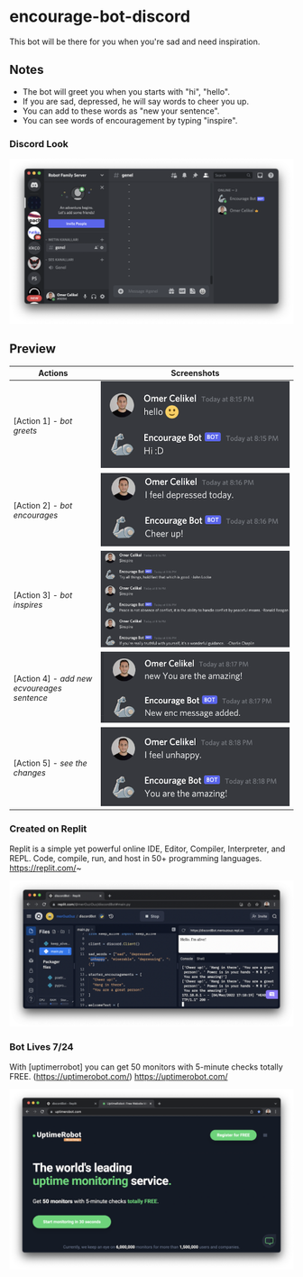 # encourage-bot-discord
 This bot will be there for you when you're sad and need inspiration.

## Notes
- The bot will greet you when you starts with "hi", "hello".
- If you are sad, depressed, he will say words to cheer you up.
- You can add to these words as "new your sentence".
- You can see words of encouragement by typing "inspire".


### Discord Look
![screenshot1](screenshots/discordLook.png)


## Preview

Actions                                                                    | Screenshots
---                                                                        |---
[Action 1] - *bot greets*                                                  | ![screen1](screenshots/small/hello.png) 
[Action 2] - *bot encourages*                                              | ![screen2](screenshots/small/encourage.png)
[Action 3] - *bot inspires*                                                | ![screen3](screenshots/small/inspire.png)
[Action 4] - *add new ecvoureages sentence*                                | ![screen4](screenshots/small/addNew.png)
[Action 5] - *see the changes*                                             | ![screen5](screenshots/small/seeNew.png)


### Created on Replit
Replit is a simple yet powerful online IDE, Editor, Compiler, Interpreter, and REPL. Code, compile, run, and host in 50+ programming languages.
https://replit.com/~

![screenshot2](screenshots/small/replitLook.png)

### Bot Lives 7/24
With [uptimerrobot] you can get 50 monitors with 5-minute checks totally FREE. (https://uptimerobot.com/)
https://uptimerobot.com/

![screenshot3](screenshots/small/monitoringService.png)



